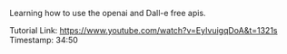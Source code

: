 
Learning how to use the openai and Dall-e free apis. 

Tutorial Link: https://www.youtube.com/watch?v=EyIvuigqDoA&t=1321s Timestamp: 34:50
